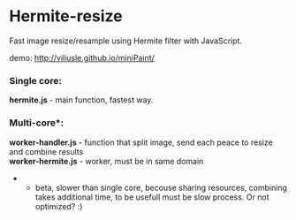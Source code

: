Hermite-resize
==============

Fast image resize/resample using Hermite filter with JavaScript.

demo: http://viliusle.github.io/miniPaint/
### Single core:
<b>hermite.js</b> - main function, fastest way.

### Multi-core*:
<b>worker-handler.js</b> - function that split image, send each peace to resize and combine results<br />
<b>worker-hermite.js</b> - worker, must be in same domain

* - beta, slower than single core, becouse sharing resources, combining takes additional time, to be usefull must be slow process. Or not optimized? :) 

